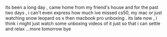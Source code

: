 Its been a long day , came home from my friend's house and for the past two days , i can't even express how much ive missed cs50, my mac or just watching snow leopard os x then macbook pro unboxing . its late now , i think i might just watch some unboxing videos of it just so that i can settle and relax ...more tomorrow bye

